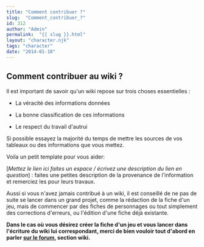 ```yaml
---
title: "Comment contribuer ?"
slug:  "Comment_contribuer_?"
id: 312
author: "Admin"
permalink:  "{{ slug }}.html"
layout: "character.njk"
tags: "character"
date: "2014-01-10"
---
```


## Comment contribuer au wiki ?

Il est important de savoir qu'un wiki repose sur trois choses
essentielles :

- La véracité des informations données

<!-- -->

- La bonne classification de ces informations

<!-- -->

- Le respect du travail d'autrui

Si possible essayez la majorité du temps de mettre les sources de vos
tableaux ou des informations que vous mettez.

Voila un petit template pour vous aider:

\[*Mettez le lien ici faites un espace / écrivez une description du lien
en question*\] : faites une petites description de la provenance de
l'information et remerciez les pour leurs travaux.

Aussi si vous n'avez jamais contribué à un wiki, il est conseillé de ne
pas de suite se lancer dans un grand projet, comme la rédaction de la
fiche d'un jeu, mais de commencer par des fiches de personnages ou tout
simplement des corrections d'erreurs, ou l'édition d'une fiche déjà
existante.

**Dans le cas où vous désirez créer la fiche d'un jeu et vous lancer
dans l'écriture du wiki lui correspondant, merci de bien vouloir tout
d'abord en parler [sur le
forum](http://basgrospoing.fr/forum/index.php), section wiki.**
